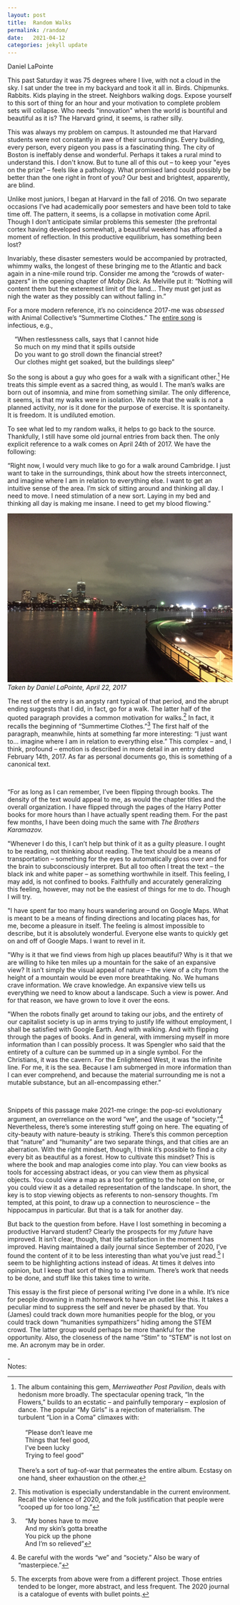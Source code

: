 ```yaml
---
layout: post
title:  Random Walks
permalink: /random/
date:   2021-04-12
categories: jekyll update
---
```

Daniel LaPointe

This past Saturday it was 75 degrees where I live, with not a cloud in the sky. I sat under the tree in my backyard and took it all in. Birds. Chipmunks. Rabbits. Kids playing in the street. Neighbors walking dogs. Expose yourself to this sort of thing for an hour and your motivation to complete problem sets will collapse. Who needs "innovation" when the world is bountiful and beautiful as it is? The Harvard grind, it seems, is rather silly.

This was always my problem on campus. It astounded me that Harvard students were not constantly in awe of their surroundings. Every building, every person, every pigeon you pass is a fascinating thing. The city of Boston is ineffably dense and wonderful. Perhaps it takes a rural mind to understand this. I don't know. But to tune all of this out – to keep your "eyes on the prize" – feels like a pathology. What promised land could possibly be better than the one right in front of you? Our best and brightest, apparently, are blind.

Unlike most juniors, I began at Harvard in the fall of 2016. On two separate occasions I’ve had academically poor semesters and have been told to take time off. The pattern, it seems, is a collapse in motivation come April. Though I don’t anticipate similar problems this semester (the prefrontal cortex having developed somewhat), a beautiful weekend has afforded a moment of reflection. In this productive equilibrium, has something been lost?

Invariably, these disaster semesters would be accompanied by protracted, whimmy walks, the longest of these bringing me to the Atlantic and back again in a nine-mile round trip. Consider me among the “crowds of water-gazers” in the opening chapter of *Moby Dick*. As Melville put it: “Nothing will content them but the exteremest limit of the land… They must get just as nigh the water as they possibly can without falling in.” 

For a more modern reference, it’s no coincidence 2017-me was *obsessed* with Animal Collective’s “Summertime Clothes.” The [entire song](https://www.youtube.com/watch?v=GxhaRgJUMl8)  is infectious, e.g.,

&nbsp;&nbsp;&nbsp;&nbsp;“When restlessness calls, says that I cannot hide\
&nbsp;&nbsp;&nbsp;&nbsp;So much on my mind that it spills outside\
&nbsp;&nbsp;&nbsp;&nbsp;Do you want to go stroll down the financial street?\
&nbsp;&nbsp;&nbsp;&nbsp;Our clothes might get soaked, but the buildings sleep”

So the song is about a guy who goes for a walk with a significant other.[^1] He treats this simple event as a sacred thing, as would I. The man’s walks are born out of insomnia, and mine from something similar. The only difference, it seems, is that my walks were in isolation. We note that the walk is *not* a planned activity, nor is it done for the purpose of exercise. It is spontaneity. It is freedom. It is undiluted emotion.

To see what led to my random walks, it helps to go back to the source. Thankfully, I still have some old journal entries from back then. The only explicit reference to a walk comes on April 24th of 2017. We have the following:

“Right now, I would very much like to go for a walk around Cambridge. I just want to take in the surroundings, think about how the streets interconnect, and imagine where I am in relation to everything else. I want to get an intuitive sense of the area. I’m sick of sitting around and thinking all day. I need to move. I need stimulation of a new sort. Laying in my bed and thinking all day is making me insane. I need to get my blood flowing.”

![](/assets/dan_river.jpeg)
*Taken by Daniel LaPointe, April 22, 2017*

The rest of the entry is an angsty rant typical of that period, and the abrupt ending suggests that I did, in fact, go for a walk. The latter half of the quoted paragraph provides a common motivation for walks.[^2] In fact, it recalls the beginning of “Summertime Clothes.”[^3] The first half of the paragraph, meanwhile, hints at something far more interesting: “I just want to… imagine where I am in relation to everything else.” This complex – and, I think, profound – emotion is described in more detail in an entry dated February 14th, 2017. As far as personal documents go, this is something of a canonical text. 

<br />

“For as long as I can remember, I’ve been flipping through books. The density of the text would appeal to me, as would the chapter titles and the overall organization. I have flipped through the pages of the Harry Potter books for more hours than I have actually spent reading them. For the past few months, I have been doing much the same with *The Brothers Karamazov.*

"Whenever I do this, I can’t help but think of it as a guilty pleasure. I ought to be reading, not thinking about reading. The text should be a means of transportation – something for the eyes to automatically gloss over and for the brain to subconsciously interpret. But all too often I treat the text – the black ink and white paper – as something worthwhile in itself. This feeling, I may add, is not confined to books. Faithfully and accurately generalizing this feeling, however, may not be the easiest of things for me to do. Though I will try. 

"I have spent far too many hours wandering around on Google Maps. What is meant to be a means of finding directions and locating places has, for me, become a pleasure in itself. The feeling is almost impossible to describe, but it is absolutely wonderful. Everyone else wants to quickly get on and off of Google Maps. I want to revel in it.

"Why is it that we find views from high up places beautiful? Why is it that we are willing to hike ten miles up a mountain for the sake of an expansive view? It isn’t simply the visual appeal of nature – the view of a city from the height of a mountain would be even more breathtaking. No. We humans crave information. We crave knowledge. An expansive view tells us everything we need to know about a landscape. Such a view is power. And for that reason, we have grown to love it over the eons.

"When the robots finally get around to taking our jobs, and the entirety of our capitalist society is up in arms trying to justify life without employment, I shall be satisfied with Google Earth. And with walking. And with flipping through the pages of books. And in general, with immersing myself in more information than I can possibly process. It was Spengler who said that the entirety of a culture can be summed up in a single symbol. For the Christians, it was the cavern. For the Enlightened West, it was the infinite line. For me, it is the sea. Because I am submerged in more information than I can ever comprehend, and because the material surrounding me is not a mutable substance, but an all-encompassing ether.”

<br />

Snippets of this passage make 2021-me cringe: the pop-sci evolutionary argument, an overreliance on the word “we”, and the usage of “society.”[^4] Nevertheless, there’s some interesting stuff going on here. The equating of city-beauty with nature-beauty is striking. There’s this common perception that “nature” and “humanity” are two separate things, and that cities are an aberration. With the right mindset, though, I think it’s possible to find a city every bit as beautiful as a forest. How to cultivate this mindset? This is where the book and map analogies come into play. You can view books as tools for accessing abstract ideas, or you can view them as physical objects. You could view a map as a tool for getting to the hotel on time, or you could view it as a detailed representation of the landscape. In short, the key is to stop viewing objects as referents to non-sensory thoughts. I’m tempted, at this point, to draw up a connection to neuroscience – the hippocampus in particular. But that is a talk for another day.

But back to the question from before. Have I lost something in becoming a productive Harvard student? Clearly the prospects for my *future* have improved. It isn’t clear, though, that life satisfaction in the moment has improved. Having maintained a daily journal since September of 2020, I’ve found the content of it to be less interesting than what you’ve just read.[^5] I seem to be highlighting actions instead of ideas. At times it delves into opinion, but I keep that sort of thing to a minimum. There’s work that needs to be done, and stuff like this takes time to write. 

This essay is the first piece of personal writing I’ve done in a while. It’s nice for people drowning in math homework to have an outlet like this. It takes a peculiar mind to suppress the self and never be phased by that. You (James) could track down more humanities people for the blog, or you could track down “humanities sympathizers” hiding among the STEM crowd. The latter group would perhaps be more thankful for the opportunity. Also, the closeness of the name “Stim” to “STEM” is not lost on me. An acronym may be in order.

-\
Notes:

[^1]: The album containing this gem, *Merriweather Post Pavilion*, deals with hedonism more broadly. The spectacular opening track, “In the Flowers,” builds to an ecstatic – and painfully temporary – explosion of dance. The popular “My Girls” is a rejection of materialism. The turbulent “Lion in a Coma” climaxes with: <br /> <br /> &nbsp;&nbsp;&nbsp;&nbsp;“Please don’t leave me<br /> &nbsp;&nbsp;&nbsp;&nbsp;Things that feel good,<br /> &nbsp;&nbsp;&nbsp;&nbsp;I’ve been lucky<br /> &nbsp;&nbsp;&nbsp;&nbsp;Trying to feel good”<br /> <br /> There’s a sort of tug-of-war that permeates the entire album. Ecstasy on one hand, sheer exhaustion on the other.

[^2]: This motivation is especially understandable in the current environment. Recall the violence of 2020, and the folk justification that people were “cooped up for too long.”

[^3]: &nbsp;&nbsp;&nbsp;&nbsp;“My bones have to move<br /> &nbsp;&nbsp;&nbsp;&nbsp;And my skin’s gotta breathe<br /> &nbsp;&nbsp;&nbsp;&nbsp;You pick up the phone<br /> &nbsp;&nbsp;&nbsp;&nbsp;And I’m so relieved”

[^4]: Be careful with the words “we” and “society.” Also be wary of “masterpiece.”

[^5]: The excerpts from above were from a different project. Those entries tended to be longer, more abstract, and less frequent. The 2020 journal is a catalogue of events with bullet points.

